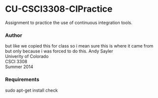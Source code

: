 CU-CSCI3308-CIPractice
======================

Assignment to practice the use of continuous integration tools.

### Author
but like we copied this for class so i mean sure this is where it came from but
only because i was forced to do this. 
Andy Sayler  
Univerity of Colorado  
CSCI 3308  
Summer 2014

### Requirements
sudo apt-get install check

